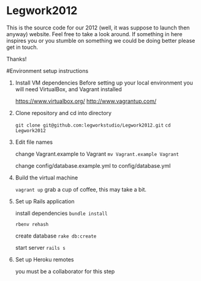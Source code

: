 Legwork2012
===========

This is the source code for our 2012 (well, it was suppose to launch then anyway) website. Feel free to take a look around. If something in here inspires you or you stumble on something we could be doing better please get in touch. 

Thanks!

#Environment setup instructions

1. Install VM dependencies
	Before setting up your local environment you will need VirtualBox, and Vagrant installed

	https://www.virtualbox.org/
	http://www.vagrantup.com/

2. Clone repository and cd into directory

	`git clone git@github.com:legworkstudio/Legwork2012.git`
	`cd Legwork2012`

3. Edit file names

	change Vagrant.example to Vagrant
	`mv Vagrant.example Vagrant`

	change config/database.example.yml to config/database.yml

4. Build the virtual machine

	`vagrant up`
	grab a cup of coffee, this may take a bit.

5. Set up Rails application

	install dependencies
	`bundle install`

	`rbenv rehash`

	create database
	`rake db:create`

	start server
	`rails s`

6. Set up Heroku remotes

	you must be a collaborator for this step